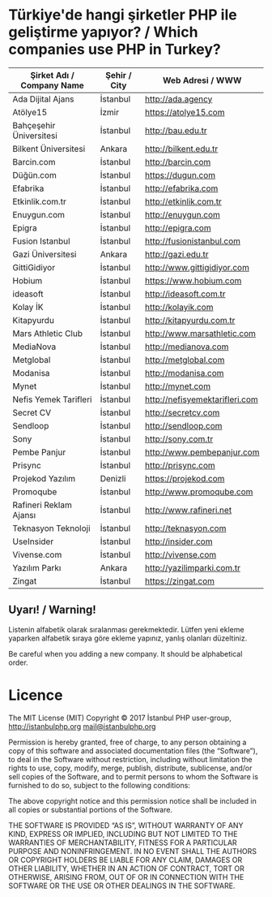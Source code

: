 # Türkiye'de hangi şirketler PHP ile geliştirme yapıyor? / Which companies use PHP in Turkey?

| Şirket Adı / Company Name      | Şehir / City    | Web Adresi / WWW |
|------------------|----------|--------------------------|
| Ada Dijital Ajans | İstanbul | http://ada.agency      |     
| Atölye15          | İzmir    | https://atolye15.com   |     
| Bahçeşehir Üniversitesi | İstanbul | http://bau.edu.tr      |
| Bilkent Üniversitesi | Ankara | http://bilkent.edu.tr      |
| Barcin.com | İstanbul | http://barcin.com      |                                                                                                            
| Düğün.com | İstanbul | https://dugun.com      |         
| Efabrika | İstanbul | http://efabrika.com      |     
| Etkinlik.com.tr | İstanbul | http://etkinlik.com.tr      |                                                                                                                       
| Enuygun.com | İstanbul | http://enuygun.com      |          
| Epigra | İstanbul | http://epigra.com      |         
| Fusion Istanbul | İstanbul | http://fusionistanbul.com      |         
| Gazi Üniversitesi | Ankara | http://gazi.edu.tr |  
| GittiGidiyor | İstanbul | http://www.gittigidiyor.com |  
| Hobium | İstanbul | https://www.hobium.com |  
| ideasoft | İstanbul | http://ideasoft.com.tr |                                                                                                                                   
| Kolay İK | İstanbul | http://kolayik.com      |                                                                                                                                  
| Kitapyurdu | İstanbul | http://kitapyurdu.com.tr      |                                                                                                              
| Mars Athletic Club | İstanbul | http://www.marsathletic.com      |  
| MediaNova | İstanbul | http://medianova.com      |                                                                                                                               
| Metglobal | İstanbul | http://metglobal.com      |
| Modanisa | İstanbul | http://modanisa.com      |                                                                          
| Mynet | İstanbul | http://mynet.com      |                  
| Nefis Yemek Tarifleri | İstanbul | http://nefisyemektarifleri.com      |  
| Secret CV | İstanbul | http://secretcv.com      |                                                                                                                                
| Sendloop | İstanbul | http://sendloop.com      |                                                                                       | Sixt Rent a Car | İzmir | https://www.sixt.com.tr      |                         
| Sony | İstanbul | http://sony.com.tr      |                                                                                    
| Pembe Panjur | İstanbul | http://www.pembepanjur.com      |                                                                                       
| Prisync | İstanbul | http://prisync.com      |
| Projekod Yazılım | Denizli | https://projekod.com      |
| Promoqube | İstanbul | http://www.promoqube.com      |
| Rafineri Reklam Ajansı | İstanbul | http://www.rafineri.net      |
| Teknasyon Teknoloji         | İstanbul | http://teknasyon.com      |                                                                                                          
| UseInsider | İstanbul | http://insider.com      |                                                                                                                                | Vidobu.com | İstanbul | http://vidobu.com      |                                                                                                              
| Vivense.com | İstanbul | http://vivense.com      |                                                                                                                                                                                                                            
| Yazılım Parkı | Ankara | http://yazilimparki.com.tr |
| Zingat | İstanbul | https://zingat.com      |                                                                                                              

## Uyarı! / Warning!

Listenin alfabetik olarak sıralanması gerekmektedir. Lütfen yeni ekleme yaparken alfabetik sıraya göre ekleme yapınız, yanlış olanları düzeltiniz.

Be careful when you adding a new company. It should be alphabetical order. 

# Licence

The MIT License (MIT)
Copyright © 2017 İstanbul PHP user-group, http://istanbulphp.org <mail@istanbulphp.org>

Permission is hereby granted, free of charge, to any person obtaining a copy of this software and associated documentation files (the “Software”), to deal in the Software without restriction, including without limitation the rights to use, copy, modify, merge, publish, distribute, sublicense, and/or sell copies of the Software, and to permit persons to whom the Software is furnished to do so, subject to the following conditions:

The above copyright notice and this permission notice shall be included in all copies or substantial portions of the Software.

THE SOFTWARE IS PROVIDED “AS IS”, WITHOUT WARRANTY OF ANY KIND, EXPRESS OR IMPLIED, INCLUDING BUT NOT LIMITED TO THE WARRANTIES OF MERCHANTABILITY, FITNESS FOR A PARTICULAR PURPOSE AND NONINFRINGEMENT. IN NO EVENT SHALL THE AUTHORS OR COPYRIGHT HOLDERS BE LIABLE FOR ANY CLAIM, DAMAGES OR OTHER LIABILITY, WHETHER IN AN ACTION OF CONTRACT, TORT OR OTHERWISE, ARISING FROM, OUT OF OR IN CONNECTION WITH THE SOFTWARE OR THE USE OR OTHER DEALINGS IN THE SOFTWARE.
